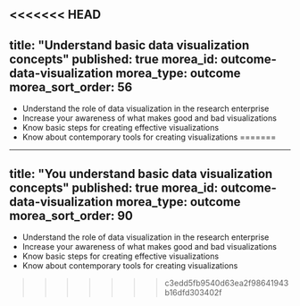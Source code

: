 <<<<<<< HEAD
---
title: "Understand basic data visualization concepts"
published: true
morea_id: outcome-data-visualization
morea_type: outcome
morea_sort_order: 56
---
* Understand the role of data visualization in the research enterprise
* Increase your awareness of what makes good and bad visualizations
* Know basic steps for creating effective visualizations
* Know about contemporary tools for creating visualizations 
=======
---
title: "You understand basic data visualization concepts"
published: true
morea_id: outcome-data-visualization
morea_type: outcome
morea_sort_order: 90
---
* Understand the role of data visualization in the research enterprise
* Increase your awareness of what makes good and bad visualizations
* Know basic steps for creating effective visualizations
* Know about contemporary tools for creating visualizations 
>>>>>>> c3edd5fb9540d63ea2f98641943b16dfd303402f
